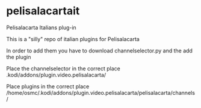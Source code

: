 # pelisalacartait
Pelisalacarta Italians plug-in

This is a "silly" repo of italian plugins for Pelisalacarta

In order to add them you have to download channelselector.py and the add the plugin

Place the channelselector in the correct place
.kodi/addons/plugin.video.pelisalacarta/

Place plugins in the correct place
/home/osmc/.kodi/addons/plugin.video.pelisalacarta/pelisalacarta/channels/
